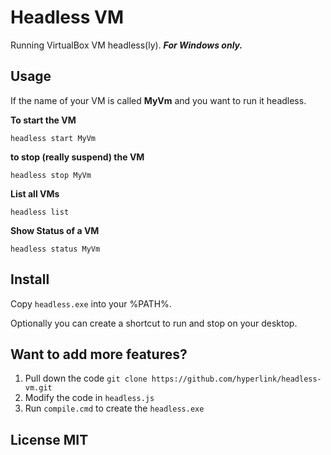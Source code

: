 # Headless VM #

Running VirtualBox VM headless(ly). ***For Windows only.***

## Usage ##

If the name of your VM is called **MyVm** and you want to run it headless.

**To start the VM**

    headless start MyVm

**to stop (really suspend) the VM**

    headless stop MyVm

**List all VMs**

    headless list

**Show Status of a VM**

    headless status MyVm

## Install ##
Copy `headless.exe` into your %PATH%.

Optionally you can create a shortcut to run and stop on your desktop.


## Want to add more features? ##

1. Pull down the code `git clone https://github.com/hyperlink/headless-vm.git`
2. Modify the code in `headless.js`
3. Run `compile.cmd` to create the `headless.exe`

## License MIT ##